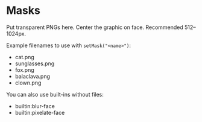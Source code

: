 # Masks
Put transparent PNGs here. Center the graphic on face. Recommended 512–1024px.

Example filenames to use with `setMask("<name>")`:
- cat.png
- sunglasses.png
- fox.png
- balaclava.png
- clown.png

You can also use built-ins without files:
- builtin:blur-face
- builtin:pixelate-face
